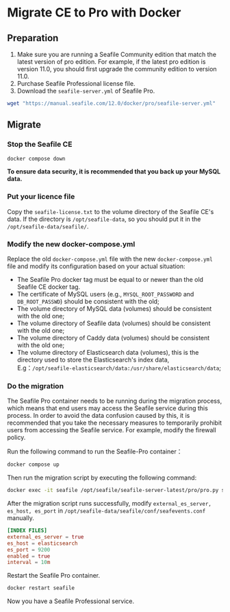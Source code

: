 # Migrate CE to Pro with Docker

## Preparation

1. Make sure you are running a Seafile Community edition that match the latest version of pro edition. For example, if the latest pro edition is version 11.0, you should first upgrade the community edition to version 11.0.
2. Purchase Seafile Professional license file.
3. Download the `seafile-server.yml` of Seafile Pro.

```sh
wget "https://manual.seafile.com/12.0/docker/pro/seafile-server.yml"
```

## Migrate

### Stop the Seafile CE

```sh
docker compose down

```

**To ensure data security, it is recommended that you back up your MySQL data.**

### Put your licence file

Copy the `seafile-license.txt` to the volume directory of the Seafile CE's data. If the directory is `/opt/seafile-data`, so you should put it in the `/opt/seafile-data/seafile/`.

### Modify the new docker-compose.yml

Replace the old `docker-compose.yml` file with the new `docker-compose.yml` file and modify its configuration based on your actual situation:

* The Seafile Pro docker tag must be equal to or newer than the old Seafile CE docker tag.
* The certificate of MySQL users (e.g., `MYSQL_ROOT_PASSWORD` and `DB_ROOT_PASSWD`) should be consistent with the old;
* The volume directory of MySQL data (volumes) should be consistent with the old one;
* The volume directory of Seafile data (volumes) should be consistent with the old one;
* The volume directory of Caddy data (volumes) should be consistent with the old one;
* The volume directory of Elasticsearch data (volumes), this is the directory used to store the Elasticsearch's index data, E.g：`/opt/seafile-elasticsearch/data:/usr/share/elasticsearch/data`;

### Do the migration

The Seafile Pro container needs to be running during the migration process, which means that end users may access the Seafile service during this process. In order to avoid the data confusion caused by this, it is recommended that you take the necessary measures to temporarily prohibit users from accessing the Seafile service. For example, modify the firewall policy.

Run the following command to run the Seafile-Pro container：

```sh
docker compose up

```

Then run the migration script by executing the following command:

```sh
docker exec -it seafile /opt/seafile/seafile-server-latest/pro/pro.py setup --migrate

```

After the migration script runs successfully, modify `external_es_server, es_host, es_port` in `/opt/seafile-data/seafile/conf/seafevents.conf` manually.

```conf
[INDEX FILES]
external_es_server = true
es_host = elasticsearch
es_port = 9200
enabled = true
interval = 10m
```

Restart the Seafile Pro container.

```sh
docker restart seafile
```

Now you have a Seafile Professional service.
